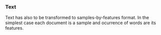 ### Text

Text has also to be transformed to samples-by-features format.
In the simplest case each document is a sample and ocurrence of words are its features.